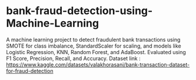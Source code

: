 # bank-fraud-detection-using-Machine-Learning
A machine learning project to detect fraudulent bank transactions using SMOTE for class imbalance, StandardScaler for scaling, and models like Logistic Regression, KNN, Random Forest, and AdaBoost. Evaluated using F1 Score, Precision, Recall, and Accuracy.
Dataset link : https://www.kaggle.com/datasets/valakhorasani/bank-transaction-dataset-for-fraud-detection
